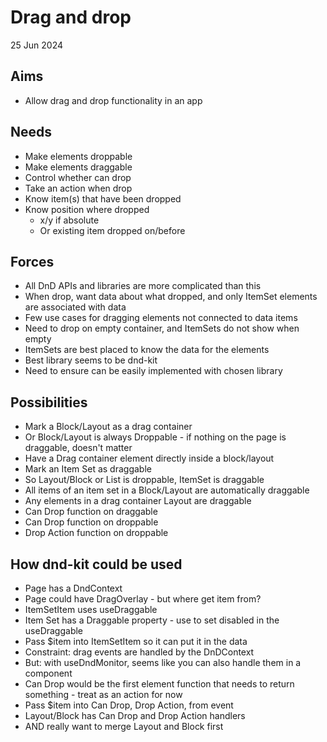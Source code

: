 Drag and drop
=============

25 Jun 2024

Aims
----

- Allow drag and drop functionality in an app

Needs
-----

- Make elements droppable
- Make elements draggable
- Control whether can drop
- Take an action when drop
- Know item(s) that have been dropped
- Know position where dropped 
  - x/y if absolute
  - Or existing item dropped on/before

Forces
------

- All DnD APIs and libraries are more complicated than this
- When drop, want data about what dropped, and only ItemSet elements are associated with data
- Few use cases for dragging elements not connected to data items
- Need to drop on empty container, and ItemSets do not show when empty
- ItemSets are best placed to know the data for the elements
- Best library seems to be dnd-kit
- Need to ensure can be easily implemented with chosen library

Possibilities
-------------

- Mark a Block/Layout as a drag container
- Or Block/Layout is always Droppable - if nothing on the page is draggable, doesn't matter
- Have a Drag container element directly inside a block/layout
- Mark an Item Set as draggable
- So Layout/Block or List is droppable, ItemSet is draggable
- All items of an item set in a Block/Layout are automatically draggable
- Any elements in a drag container Layout are draggable
- Can Drop function on draggable
- Can Drop function on droppable
- Drop Action function on droppable

How dnd-kit could be used
-------------------------

- Page has a DndContext
- Page could have DragOverlay - but where get item from?
- ItemSetItem uses useDraggable
- Item Set has a Draggable property - use to set disabled in the useDraggable
- Pass $item into ItemSetItem so it can put it in the data
- Constraint: drag events are handled by the DnDContext
- But: with useDndMonitor, seems like you can also handle them in a component
- Can Drop would be the first element function that needs to return something - treat as an action for now
- Pass $item into Can Drop, Drop Action, from event
- Layout/Block has Can Drop and Drop Action handlers
- AND really want to merge Layout and Block first
